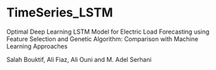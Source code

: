 # TimeSeries_LSTM
Optimal Deep Learning LSTM Model for Electric Load Forecasting using Feature Selection and Genetic Algorithm: Comparison with Machine Learning Approaches

Salah Bouktif, Ali Fiaz, Ali Ouni and M. Adel Serhani
